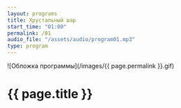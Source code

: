 ```yaml
---
layout: programs
title: Хрустальный шар
start_time: "01:00"
permalink: /01
audio_file: "/assets/audio/program01.mp3"
type: program
---
```


![Обложка программы](/images/{{ page.permalink }}.gif)

# {{ page.title }}
